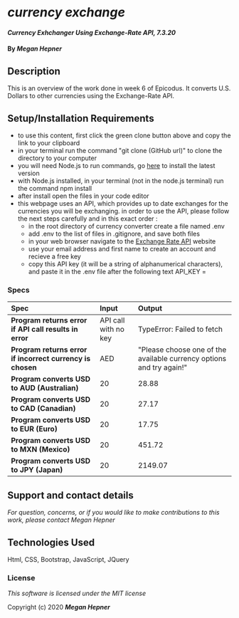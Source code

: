 # _currency exchange_

#### _Currency Exhchanger Using Exchange-Rate API, 7.3.20_

#### By _**Megan Hepner**_

## Description
  This is an overview of the work done in week 6 of Epicodus. It converts U.S. Dollars to other currencies using the Exchange-Rate API.  


## Setup/Installation Requirements

* to use this content, first click the green clone button above and copy the link to your clipboard 
* in your terminal run the command "git clone (GitHub url)" to clone the directory to your computer
* you will need Node.js to run commands, go [here](https://nodejs.org/en/) to install the latest version
* with Node.js installed, in your terminal (not in the node.js terminal) run the command npm install
* after install open the files in your code editor
* this webpage uses an API, which provides up to date exchanges for the currencies you will be exchanging. in order to use the API, please follow the next steps carefully and in this exact order :
    * in the root directory of currency converter create a file named .env
    * add .env to the list of files in .gitignore, and save both files
    * in your web browser navigate to the [Exchange Rate API](https://www.exchangerate-api.com/) website
    * use your email address and first name to create an account and recieve a free key
    * copy this API key (it will be a string of alphanumerical characters), and paste it in the .env file after the following text API_KEY = 

### Specs
| Spec | Input | Output |
| :-------------     | :------------- | :------------- |
| **Program returns error if API call results in error** | API call with no key  | TypeError: Failed to fetch  |
| **Program returns error if incorrect currency is chosen** | AED  | "Please choose one of the available currency options and try again!" |
| **Program converts USD to AUD (Australian)** | 20  | 28.88 |
| **Program converts USD to CAD (Canadian)** | 20  | 27.17 |
| **Program converts USD to EUR (Euro)** | 20  | 17.75 |
| **Program converts USD to MXN (Mexico)** | 20  | 451.72 |
| **Program converts USD to JPY (Japan)** | 20  | 2149.07 |

## Support and contact details

_For question, concerns, or if you would like to make contributions to this work, please contact Megan Hepner_

## Technologies Used

Html, CSS, Bootstrap, JavaScript, JQuery

### License

*This software is licensed under the MIT license*

Copyright (c) 2020 **_Megan Hepner_**